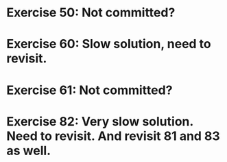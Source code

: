 # Exercise 50: Not committed?
# Exercise 60: Slow solution, need to revisit.
# Exercise 61: Not committed?
# Exercise 82: Very slow solution. Need to revisit. And revisit 81 and 83 as well.

